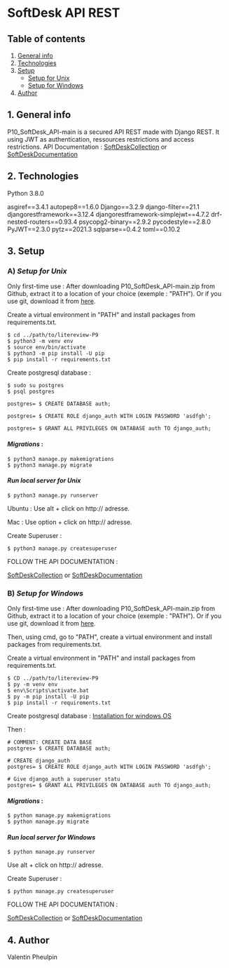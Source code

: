 # SoftDesk API REST

## Table of contents

1. [General info](#1-general-info)
2. [Technologies](#2-technologies)
3. [Setup](#3-setup)
    - [Setup for Unix](#a-setup-for-unix)
    - [Setup for Windows](#b-setup-for-windows)
4. [Author](#4-author)

## 1. General info

P10_SoftDesk_API-main is a secured API REST made with Django REST.
It using JWT as authentication, ressources restrictions and access restrictions.
API Documentation :
[SoftDeskCollection](https://www.postman.com/spacecraft-explorer-57157826/workspace/soft-desk-prsentation/collection/18470677-0deb8878-6eee-4eac-8c1a-a09b2f113b7b?ctx=documentation) or
[SoftDeskDocumentation](https://documenter.getpostman.com/view/18470677/UVR5s9st)

## 2. Technologies

Python 3.8.0

asgiref==3.4.1
autopep8==1.6.0
Django==3.2.9
django-filter==21.1
djangorestframework==3.12.4
djangorestframework-simplejwt==4.7.2
drf-nested-routers==0.93.4
psycopg2-binary==2.9.2
pycodestyle==2.8.0
PyJWT==2.3.0
pytz==2021.3
sqlparse==0.4.2
toml==0.10.2

## 3. Setup
### A) *Setup for Unix*

Only first-time use :
After downloading P10_SoftDesk_API-main.zip from Github, extract it to a location of your choice (exemple : "PATH").
Or if you use git, download it from [here](https://github.com/ValentinPhB/P10_SoftDesk_API).

Create a virtual environment in "PATH" and install packages from requirements.txt.
```
$ cd ../path/to/litereview-P9
$ python3 -m venv env
$ source env/bin/activate
$ python3 -m pip install -U pip
$ pip install -r requirements.txt
```

Create postgresql database :
```
$ sudo su postgres
$ psql postgres

postgres= $ CREATE DATABASE auth;

postgres= $ CREATE ROLE django_auth WITH LOGIN PASSWORD 'asdfgh';

postgres= $ GRANT ALL PRIVILEGES ON DATABASE auth TO django_auth;
```
#### *Migrations* :
```
$ python3 manage.py makemigrations
$ python3 manage.py migrate
```

#### *Run local server for Unix* 
```
$ python3 manage.py runserver
```

Ubuntu :
Use alt + click on http:// adresse.

Mac :
Use option + click on http:// adresse.

Create Superuser :
```
$ python3 manage.py createsuperuser
```

FOLLOW THE API DOCUMENTATION :

[SoftDeskCollection](https://www.postman.com/spacecraft-explorer-57157826/workspace/soft-desk-prsentation/collection/18470677-0deb8878-6eee-4eac-8c1a-a09b2f113b7b?ctx=documentation) or
[SoftDeskDocumentation](https://documenter.getpostman.com/view/18470677/UVR5s9st)

### B) *Setup for Windows* 

Only first-time use :
After downloading P10_SoftDesk_API-main.zip from Github, extract it to a location of your choice (exemple : "PATH").
Or if you use git, download it from [here](https://github.com/ValentinPhB/P10_SoftDesk_API).

Then, using cmd, go to "PATH", create a virtual environment and install packages from requirements.txt.

Create a virtual environment in "PATH" and install packages from requirements.txt.
```
$ CD ../path/to/litereview-P9
$ py -m venv env
$ env\Scripts\activate.bat
$ py -m pip install -U pip
$ pip install -r requirements.txt
```

Create postgresql database :
[Installation for windows OS](https://www.microfocus.com/documentation/idol/IDOL_12_0/MediaServer/Guides/html/English/Content/Getting_Started/Configure/_TRN_Set_up_PostgreSQL.htm)

Then :
```
# COMMENT: CREATE DATA BASE
postgres= $ CREATE DATABASE auth;

# CREATE django_auth
postgres= $ CREATE ROLE django_auth WITH LOGIN PASSWORD 'asdfgh';

# Give django_auth a superuser statu
postgres= $ GRANT ALL PRIVILEGES ON DATABASE auth TO django_auth;
```
#### *Migrations* :
```
$ python manage.py makemigrations
$ python manage.py migrate
```

#### *Run local server for Windows*
```
$ python manage.py runserver
```
Use alt + click on http:// adresse.

Create Superuser :
```
$ python manage.py createsuperuser
```

FOLLOW THE API DOCUMENTATION :

[SoftDeskCollection](https://www.postman.com/spacecraft-explorer-57157826/workspace/soft-desk-prsentation/collection/18470677-0deb8878-6eee-4eac-8c1a-a09b2f113b7b?ctx=documentation) or
[SoftDeskDocumentation](https://documenter.getpostman.com/view/18470677/UVR5s9st)

## 4. Author

Valentin Pheulpin
